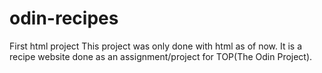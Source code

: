 # odin-recipes
First html project
This project was only done with html as of now. It is a recipe website done as an assignment/project for TOP(The Odin Project).